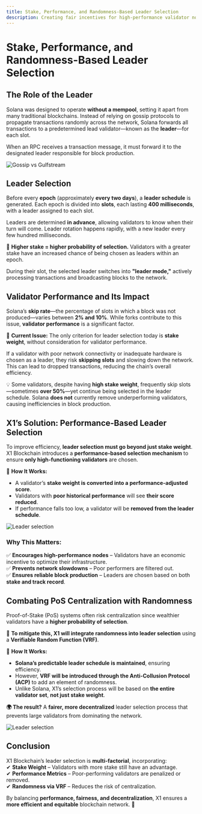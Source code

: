 ```yaml
---
title: Stake, Performance, and Randomness-Based Leader Selection
description: Creating fair incentives for high-performance validator nodes
---
```


# Stake, Performance, and Randomness-Based Leader Selection

## The Role of the Leader

Solana was designed to operate **without a mempool**, setting it apart from many traditional blockchains. Instead of relying on gossip protocols to propagate transactions randomly across the network, Solana forwards all transactions to a predetermined lead validator—known as the **leader**—for each slot.

When an RPC receives a transaction message, it must forward it to the designated leader responsible for block production.

![Gossip vs Gulfstream](/img/gossip-vs-gulfstream.png)

## Leader Selection

Before every **epoch** (approximately **every two days**), a **leader schedule** is generated. Each epoch is divided into **slots**, each lasting **400 milliseconds**, with a leader assigned to each slot.

Leaders are determined **in advance**, allowing validators to know when their turn will come. Leader rotation happens rapidly, with a new leader every few hundred milliseconds.

🔹 **Higher stake = higher probability of selection.** Validators with a greater stake have an increased chance of being chosen as leaders within an epoch.

During their slot, the selected leader switches into **"leader mode,"** actively processing transactions and broadcasting blocks to the network.

## Validator Performance and Its Impact

Solana’s **skip rate**—the percentage of slots in which a block was not produced—varies between **2% and 10%**. While forks contribute to this issue, **validator performance** is a significant factor.

🚨 **Current Issue:** The only criterion for leader selection today is **stake weight**, without consideration for validator performance.

If a validator with poor network connectivity or inadequate hardware is chosen as a leader, they risk **skipping slots** and slowing down the network. This can lead to dropped transactions, reducing the chain’s overall efficiency.

💡 Some validators, despite having **high stake weight**, frequently skip slots—sometimes **over 50%**—yet continue being selected in the leader schedule. Solana **does not** currently remove underperforming validators, causing inefficiencies in block production.

## X1’s Solution: Performance-Based Leader Selection

To improve efficiency, **leader selection must go beyond just stake weight**. X1 Blockchain introduces a **performance-based selection mechanism** to ensure **only high-functioning validators** are chosen.

🔹 **How It Works:**

- A validator’s **stake weight is converted into a performance-adjusted score**.
- Validators with **poor historical performance** will see **their score reduced**.
- If performance falls too low, a validator will be **removed from the leader schedule**.

![Leader selection](/img/Screenshot%202024-12-03%20at%2021.22.29.png)

### **Why This Matters:**

✅ **Encourages high-performance nodes** – Validators have an economic incentive to optimize their infrastructure.  
✅ **Prevents network slowdowns** – Poor performers are filtered out.  
✅ **Ensures reliable block production** – Leaders are chosen based on both **stake and track record**.

## Combating PoS Centralization with Randomness

Proof-of-Stake (PoS) systems often risk centralization since wealthier validators have a **higher probability of selection**.

🔹 **To mitigate this, X1 will integrate randomness into leader selection** using a **Verifiable Random Function (VRF)**.

📌 **How It Works:**

- **Solana’s predictable leader schedule is maintained**, ensuring efficiency.
- However, **VRF will be introduced through the Anti-Collusion Protocol (ACP)** to add an element of randomness.
- Unlike Solana, X1’s selection process will be based on **the entire validator set**, **not just stake weight**.

**🌍 The result?** A **fairer, more decentralized** leader selection process that prevents large validators from dominating the network.

![Leader selection](/img/telegram-cloud-document-1-4947761896464844105.jpg)

## Conclusion

X1 Blockchain’s leader selection is **multi-factorial**, incorporating:  
✔ **Stake Weight** – Validators with more stake still have an advantage.  
✔ **Performance Metrics** – Poor-performing validators are penalized or removed.  
✔ **Randomness via VRF** – Reduces the risk of centralization.

By balancing **performance, fairness, and decentralization**, X1 ensures a **more efficient and equitable** blockchain network. 🚀
